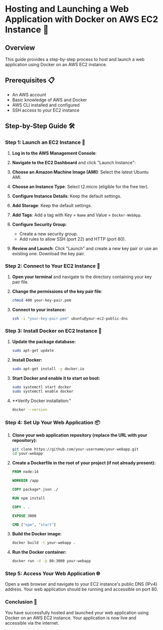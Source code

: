 # Hosting and Launching a Web Application with Docker on AWS EC2 Instance 🚀

## Overview

This guide provides a step-by-step process to host and launch a web application using Docker on an AWS EC2 instance.

## Prerequisites 📋

- An AWS account
- Basic knowledge of AWS and Docker
- AWS CLI installed and configured
- SSH access to your EC2 instance

## Step-by-Step Guide 🛠️

### Step 1: Launch an EC2 Instance 🚀

1. **Log in to the AWS Management Console**:


2. **Navigate to the EC2 Dashboard** and click "Launch Instance":
   

3. **Choose an Amazon Machine Image (AMI)**: Select the latest Ubuntu AMI.
   

4. **Choose an Instance Type**: Select t2.micro (eligible for the free tier).
   

5. **Configure Instance Details**: Keep the default settings.
   

6. **Add Storage**: Keep the default settings.
   

7. **Add Tags**: Add a tag with Key = `Name` and Value = `Docker-WebApp`.
   

8. **Configure Security Group**:
    - Create a new security group.
    - Add rules to allow SSH (port 22) and HTTP (port 80).
   

9. **Review and Launch**: Click "Launch" and create a new key pair or use an existing one. Download the key pair.
   

### Step 2: Connect to Your EC2 Instance 🔗

1. **Open your terminal** and navigate to the directory containing your key pair file.

2. **Change the permissions of the key pair file**:

   ```sh
   chmod 400 your-key-pair.pem

3. **Connect to your instance:**
   ```sh
   ssh -i "your-key-pair.pem" ubuntu@your-ec2-public-dns

### Step 3: Install Docker on EC2 Instance 🐳

1. **Update the package database:**
   ```sh
   sudo apt-get update

2. **Install Docker:**
   ```sh
   sudo apt-get install -y docker.io

3. **Start Docker and enable it to start on boot:**
   ```sh
   sudo systemctl start docker
   sudo systemctl enable docker

4. **Verify Docker installation:"
   ```sh
   docker --version

### Step 4: Set Up Your Web Application 📦
1. **Clone your web application repository (replace the URL with your repository):**
   ```sh
   git clone https://github.com/your-username/your-webapp.git
   cd your-webapp

2. **Create a Dockerfile in the root of your project (if not already present):**
   ```dockerfile
   FROM node:14

   WORKDIR /app

   COPY package*.json ./

   RUN npm install

   COPY . .

   EXPOSE 3000

   CMD ["npm", "start"]
   ```
3. **Build the Docker image:**
   ```sh
   docker build -t your-webapp .

4. **Run the Docker container:**
   ```sh
   docker run -d -p 80:3000 your-webapp

### Step 5: Access Your Web Application 🌐
Open a web browser and navigate to your EC2 instance's public DNS (IPv4) address.
Your web application should be running and accessible on port 80.

### Conclusion 🎉
You have successfully hosted and launched your web application using Docker on an AWS EC2 instance. Your application is now live and accessible via the internet.


   
